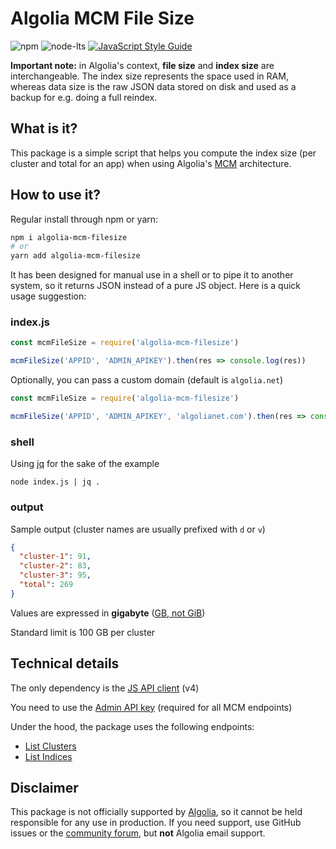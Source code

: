 # Algolia MCM File Size

![npm](https://img.shields.io/npm/dm/algolia-mcm-filesize)
![node-lts](https://img.shields.io/node/v-lts/algolia-mcm-filesize)
[![JavaScript Style Guide](https://img.shields.io/badge/code_style-standard-brightgreen.svg)](https://standardjs.com)

**Important note:** in Algolia's context, **file size** and **index size**
are interchangeable.
The index size represents the space used in RAM, whereas data size is the raw
JSON data stored on disk and used as a backup for e.g. doing a full reindex.

## What is it?

This package is a simple script that helps you compute the index size
(per cluster and total for an app) when using Algolia's
[MCM](https://www.algolia.com/doc/guides/scaling/managing-multiple-clusters-mcm/)
architecture.

## How to use it?

Regular install through npm or yarn:

```bash
npm i algolia-mcm-filesize
# or
yarn add algolia-mcm-filesize
```

It has been designed for manual use in a shell or to pipe it to another
system, so it returns JSON instead of a pure JS object.
Here is a quick usage suggestion:

### index.js
```javascript
const mcmFileSize = require('algolia-mcm-filesize')

mcmFileSize('APPID', 'ADMIN_APIKEY').then(res => console.log(res))
```

Optionally, you can pass a custom domain (default is `algolia.net`)

```javascript
const mcmFileSize = require('algolia-mcm-filesize')

mcmFileSize('APPID', 'ADMIN_APIKEY', 'algolianet.com').then(res => console.log(res))
```

### shell

Using [jq](https://stedolan.github.io/jq/) for the sake of the example
```bach
node index.js | jq .
```

### output

Sample output (cluster names are usually prefixed with `d` or `v`)

```json
{
  "cluster-1": 91,
  "cluster-2": 83,
  "cluster-3": 95,
  "total": 269
}
```

Values are expressed in **gigabyte**
([GB, not GiB](https://en.wikipedia.org/wiki/Gigabyte))

Standard limit is 100 GB per cluster

## Technical details

The only dependency is the [JS API client](https://www.algolia.com/doc/api-client/getting-started/what-is-the-api-client/javascript/) (v4)

You need to use the [Admin API key](https://www.algolia.com/doc/guides/security/api-keys/#admin-api-key)
(required for all MCM endpoints)

Under the hood, the package uses the following endpoints:
- [List Clusters](https://www.algolia.com/doc/api-reference/api-methods/list-clusters/)
- [List Indices](https://www.algolia.com/doc/api-reference/api-methods/list-indices/)

## Disclaimer

This package is not officially supported by [Algolia](https://www.algolia.com/),
so it cannot be held responsible for any use in production. If you need support,
use GitHub issues or the [community forum](https://discourse.algolia.com/), but
**not** Algolia email support.
